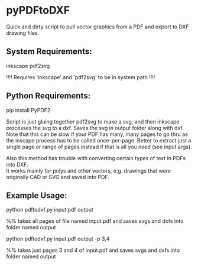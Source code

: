 # pyPDFtoDXF
Quick and dirty script to pull vector graphics from a PDF and export to DXF drawing files.  

## System Requirements:
inkscape
pdf2svg

!!!! Requires 'inkscape' and 'pdf2svg' to be in system path !!!!

## Python Requirements:

pip install PyPDF2


Script is just gluing together pdf2svg to make a svg, and then inkscape processes the svg to a dxf. 
Saves the svg in output folder along with dxf.
Note that this can be slow if your PDF has many, many pages to go thru as the inscape process has to be called once-per-page.
Better to extract just a single page or range of pages instead if that is all you need (see input args).

Also this method has trouble with converting certain types of text in PDFs into DXF.  
It works mainly for polys and other vectors, e.g. drawings that were originally CAD or SVG and saved into PDF.  

## Example Usage:

python pdftodxf.py input.pdf output 

%% takes all pages of file named input.pdf and saves svgs and dxfs into folder named output

python pdftodxf.py input.pdf output -p 3,4

%% takes just pages 3 and 4 of input.pdf and saves svgs and dxfs into folder named output 




